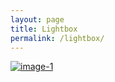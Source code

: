 ```yaml
---
layout: page
title: Lightbox
permalink: /lightbox/
---
```


<a  href="http://lokeshdhakar.com/projects/lightbox2/images/image-1.jpg" data-lightbox="example-1"><img src="http://lokeshdhakar.com/projects/lightbox2/images/thumb-1.jpg" alt="image-1" /></a>